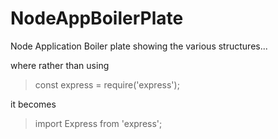 # NodeAppBoilerPlate
Node Application Boiler plate showing the various structures... 

where rather than using 

> const express = require('express');

it becomes 

> import Express from 'express';
